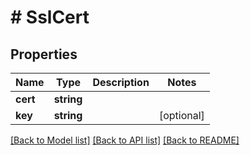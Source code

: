 # # SslCert

## Properties

Name | Type | Description | Notes
------------ | ------------- | ------------- | -------------
**cert** | **string** |  |
**key** | **string** |  | [optional]

[[Back to Model list]](../../README.md#models) [[Back to API list]](../../README.md#endpoints) [[Back to README]](../../README.md)
